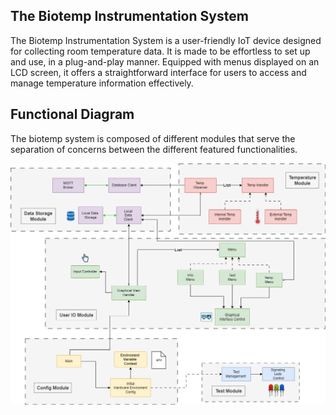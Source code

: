## The Biotemp Instrumentation System

The Biotemp Instrumentation System is a user-friendly IoT device designed for collecting room temperature data. It is made to be effortless to set up and use, in a plug-and-play manner. Equipped with menus displayed on an LCD screen, it offers a straightforward interface for users to access and manage temperature information effectively.

## Functional Diagram

The biotemp system is composed of different modules that serve the separation of concerns between the different featured functionalities.

![Biotemp Function Diagram](./assets/Biotem-diagram-Top%20View.png)
